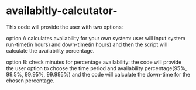 # availabitly-calcutator-
This code will provide the user with two options: 

option A calculates availability for your own system: user will input system run-time(in hours) and down-time(in hours) and then the script will calculate the availability percentage. 

option B: check minutes for percentage availability:  the code will provide the user option to choose the time period and availability percentage(95%, 99.5%, 99.95%, 99.995%) and the code will calculate the down-time for the chosen percentage. 
